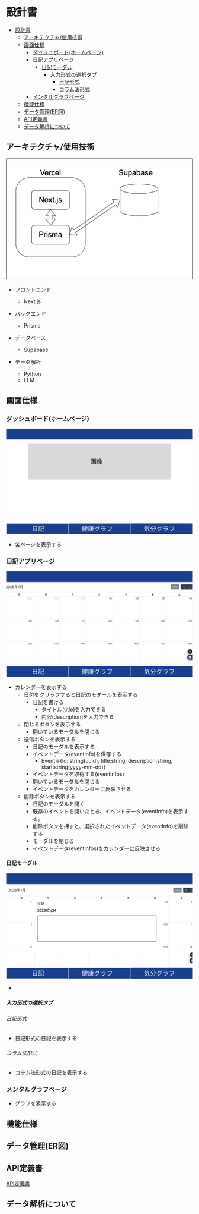 # 設計書
- [設計書](#設計書)
  - [アーキテクチャ/使用技術](#アーキテクチャ使用技術)
  - [画面仕様](#画面仕様)
    - [ダッシュボード(ホームページ)](#ダッシュボードホームページ)
    - [日記アプリページ](#日記アプリページ)
      - [日記モーダル](#日記モーダル)
        - [入力形式の選択タブ](#入力形式の選択タブ)
          - [日記形式](#日記形式)
          - [コラム法形式](#コラム法形式)
    - [メンタルグラフページ](#メンタルグラフページ)
  - [機能仕様](#機能仕様)
  - [データ管理(ER図)](#データ管理er図)
  - [API定義書](#api定義書)
  - [データ解析について](#データ解析について)

## アーキテクチャ/使用技術

<img src="architect.png">

* フロントエンド
  * Next.js
* バックエンド
  * Prisma
* データベース
  * Supabase

* データ解析
  * Python
  * LLM

## 画面仕様

### ダッシュボード(ホームページ)

<img src="UI_Image/Dashboard.png">

* 各ページを表示する

### 日記アプリページ

<img src="UI_Image/diary.png">

* カレンダーを表示する
  * 日付をクリックすると日記のモダールを表示する
    * 日記を書ける
      * タイトル(title)を入力できる
      * 内容(description)を入力できる
  * 閉じるボタンを表示する
    * 開いているモーダルを閉じる
  * 送信ボタンを表示する
    * 日記のモーダルを表示する
    * イベントデータ(eventInfo)を保存する
      * Event→{id: string(uuid), title:string, description:string, start:string(yyyy-mm-dd)}
    * イベントデータを取得する(eventInfos)
    * 開いているモーダルを閉じる
    * イベントデータをカレンダーに反映させる
  * 削除ボタンを表示する
    * 日記のモーダルを開く
    * 既存のイベントを開いたとき、イベントデータ(eventInfo)を表示する。
    * 削除ボタンを押すと、選択されたイベントデータ(eventInfo)を削除する
    * モーダルを閉じる
    * イベントデータ(eventInfos)をカレンダーに反映させる

#### 日記モーダル

<img src="UI_Image/diary_dialog.png">

* 

##### 入力形式の選択タブ
###### 日記形式

* 日記形式の日記を表示する

###### コラム法形式

* コラム法形式の日記を表示する

### メンタルグラフページ

* グラフを表示する

## 機能仕様

## データ管理(ER図)

## API定義書

[API定義書](https://github.com/betashort/mental-health-diary-app/blob/main/design/API/api.md)

## データ解析について

